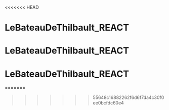 <<<<<<< HEAD
# LeBateauDeThilbault_REACT
# LeBateauDeThilbault_REACT
# LeBateauDeThilbault_REACT
=======

>>>>>>> 55648c16882262f6d6f7da4c30f0ee0bcfdc60e4
